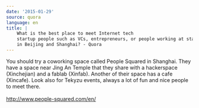 ```yaml
---
date: '2015-01-29'
source: quora
language: en
title: |
    What is the best place to meet Internet tech
    startup people such as VCs, entrepreneurs, or people working at startups
    in Beijing and Shanghai? - Quora
---
```


You should try a coworking space called People Squared in Shanghai. They
have a space near Jing An Temple that they share with a hackerspace
(Xinchejian) and a fablab (Xinfab). Another of their space has a cafe
(Xincafe). Look also for Tekyzu events, always a lot of fun and nice
people to meet there.\
\
<http://www.people-squared.com/en/>
